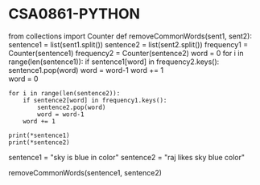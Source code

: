 # CSA0861-PYTHON
from collections import Counter
def removeCommonWords(sent1, sent2):
    sentence1 = list(sent1.split())
    sentence2 = list(sent2.split())
    frequency1 = Counter(sentence1)
    frequency2 = Counter(sentence2)
    word = 0
    for i in range(len(sentence1)):
        if sentence1[word] in frequency2.keys():
            sentence1.pop(word)
            word = word-1
        word += 1    
    word = 0
     
    for i in range(len(sentence2)):
        if sentence2[word] in frequency1.keys():
            sentence2.pop(word)
            word = word-1    
        word += 1
         
    print(*sentence1)
    print(*sentence2)
 
sentence1 = "sky is blue in color"
sentence2 = "raj likes sky blue color"
 
removeCommonWords(sentence1, sentence2)
